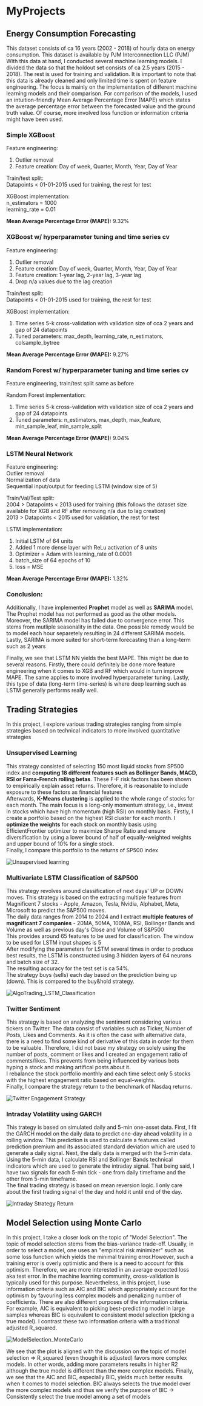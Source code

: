# MyProjects

## Energy Consumption Forecasting
This dataset consists of ca 16 years (2002 - 2018) of hourly data on energy consumption. This dataset is available by PJM Interconnection LLC (PJM)   
With this data at hand, I conducted several machine learning models. I divided the data so that the holdout set consists of ca 2.5 years (2015 - 2018). The rest is used for training and validation. 
It is important to note that this data is already cleaned and only limited time is spent on feature engineering. The focus is mainly on the implementation of different machine learning models and their comparison. 
For comparison of the models, I used an intuition-friendly Mean Average Percentage Error (MAPE) which states the average percentage error between the forecasted value and the ground truth value. Of course, more involved loss function or information criteria might have been used. 

### Simple XGBoost
Feature engineering:  
1) Outlier removal  
2) Feature creation: Day of week, Quarter, Month, Year, Day of Year

Train/test split:  
Datapoints < 01-01-2015 used for training, the rest for test

XGBoost implementation:  
n_estimators = 1000  
learning_rate = 0.01  

**Mean Average Percentage Error (MAPE):** 9.32% 

### XGBoost w/ hyperparameter tuning and time series cv
Feature engineering:  
1) Outlier removal  
2) Feature creation: Day of week, Quarter, Month, Year, Day of Year
3) Feature creation: 1-year lag, 2-year lag, 3-year lag
4) Drop n/a values due to the lag creation

Train/test split:  
Datapoints < 01-01-2015 used for training, the rest for test

XGBoost implementation:
1) Time series 5-k cross-validation with validation size of cca 2 years and gap of 24 datapoints
2) Tuned parameters: max_depth, learning_rate, n_estimators, colsample_bytree

**Mean Average Percentage Error (MAPE):** 9.27% 

### Random Forest w/ hyperparameter tuning and time series cv
Feature engineering, train/test split same as before

Random Forest implementation:
1) Time series 5-k cross-validation with validation size of cca 2 years and gap of 24 datapoints
2) Tuned parameters: n_estimators, max_depth, max_feature, min_sample_leaf, min_sample_split
   
**Mean Average Percentage Error (MAPE):** 9.04% 

### LSTM Neural Network 
Feature engineering:  
Outlier removal  
Normalization of data  
Sequential input/output for feeding LSTM (window size of 5)  

Train/Val/Test split:  
2004 > Datapoints < 2013 used for training (this follows the dataset size available for XGB and RF after removing n/a due to lag creation)  
2013 > Datapoints < 2015 used for validation, the rest for test  

LSTM implementation:  
1) Initial LSTM of 64 units  
2) Added 1 more dense layer with ReLu activation of 8 units  
3) Optimizer = Adam with learning_rate of 0.0001  
4) batch_size of 64 epochs of 10
5) loss = MSE

**Mean Average Percentage Error (MAPE):** 1.32%

### Conclusion:
Additionally, I have implemented **Prophet** model as well as **SARIMA** model. The Prophet model has not performed as good as the other models. Moreover, the SARIMA model has failed due to convergence error. This stems from mutliple seasonality in the data. One possible remedy would be to model each hour separetely resulting in 24 different SARIMA models. Lastly, SARIMA is more suited for short-term forecasting than a long-term such as 2 years

Finally, we see that LSTM NN yields the best MAPE. This might be due to several reasons. Firstly, there could definitely be done more feature engineering when it comes to XGB and RF which would in turn improve MAPE. The same applies to more involved hyperparameter tuning. Lastly, this type of data (long-term time-series) is where deep learning such as LSTM generally performs really well.  

## Trading Strategies
In this project, I explore various trading strategies ranging from simple strategies based on technical indicators to more involved quantitative strategies 
### Unsupervised Learning
This strategy consisted of selecting 150 most liquid stocks from SP500 index and **computing 18 different features such as Bollinger Bands, MACD, RSI or Fama-French rolling betas**. These F-F risk factors has been shown to empirically explain asset returns. Therefore, it is reasonable to include exposure to these factors as financial features   
Afterwards, **K-Means clustering** is applied to the whole range of stocks for each month. The main focus is a long-only momentum strategy, i.e., invest in stocks which have high momentum (high RSI) on monthly basis.
Firstly, I create a portfolio based on the highest RSI cluster for each month.
I **optimize the weights** for each stock on monthly basis using EfficientFrontier optimizer to maximize Sharpe Ratio and ensure diversification by using a lower bound of half of equally-weighted weights and upper bound of 10% for a single stock.   
Finally, I compare this portfolio to the returns of SP500 index   

![Unsupervised learning](https://github.com/PavelJelen/MyProjects/assets/151863506/3327b318-835c-46f5-a7e4-8893e6c00d51)

### Multivariate LSTM Classification of S&P500   
This strategy revolves around classification of next days' UP or DOWN moves. This strategy is based on the extracting multiple features from Magnificent 7 stocks - Apple, Amazon, Tesla, Nvidia, Alphabet, Meta, Microsoft to predict the S&P500 moves.    
The daily data ranges from 2014 to 2024 and I extract **multiple features of magnificant 7 companies** - 20MA, 50MA, 100MA, RSI, Bollinger Bands and Volume as well as previous day's Close and Volume of S&P500   
This provides around 65 features to be used for classification.
The window to be used for LSTM input shapes is 5   
After modifying the parameters for LSTM several times in order to produce best results, the LSTM is constructed using 3 hidden layers of 64 neurons and batch size of 32.   
The resulting accuracy for the test set is ca 54%.   
The strategy buys (sells) each day based on the prediction being up (down). This is compared to the buy&hold strategy. 

![AlgoTrading_LSTM_Classification](https://github.com/PavelJelen/MyProjects/assets/151863506/1a2967db-d42b-4b4c-8d84-490576b8218f)   


### Twitter Sentiment
This strategy is based on analyzing the sentiment considering various tickers on Twitter. The data consist of variables such as Ticker, Number of Posts, Likes and Comments. As it is often the case with alternative data, there is a need to find some kind of derivative of this data in order for them to be valuable. Therefore, I did not base my strategy on solely using the number of posts, comment or likes and I created an engagement ratio of comments/likes. This prevents from being influenced by various bots hyping a stock and making artifical posts about it.   
I rebalance the stock portfolio monthly and each time select only 5 stocks with the highest engagement ratio based on equal-weights.   
Finally, I compare the strategy return to the benchmark of Nasdaq returns.   

![Twitter Engagement Strategy](https://github.com/PavelJelen/MyProjects/assets/151863506/7fd33c37-1d48-460a-a356-4f092b06dfcb)

### Intraday Volatility using GARCH
This trategy is based on simulated daily and 5-min one-asset data. First, I fit the GARCH model on the daily data to predict one-day ahead volatility in a rolling window. This prediction is used to calculate a features called prediction premium and its associated standard deviation which are used to generate a daily signal. Next, the daily data is merged with the 5-min data. Using the 5-min data, I calculate RSI and Bollinger Bands technical indicators which are used to generate the intraday signal. That being said, I have two signals for each 5-min tick - one from daily timeframe and the other from 5-min timeframe.   
The final trading strategy is based on mean reversion logic. I only care about the first trading signal of the day and hold it until end of the day. 

![Intraday Strategy Return](https://github.com/PavelJelen/MyProjects/assets/151863506/6d177c70-5d7d-40e5-bae6-2f82ff404211)


## Model Selection using Monte Carlo 
In this project, I take a closer look on the topic of "Model Selection". The topic of model selection stems from the bias-variance trade-off. Usually, in order to select a model, one uses an "empirical risk minimizer" such as some loss function which yields the minimal training error.However, such a training error is overly optimistic and there is a need to account for this optimism. Therefore, we are more interested in an average expected loss aka test error. In the machine learning community, cross-validation is typically used for this purpose. Nevertheless, in this project, I use information criteria such as AIC and BIC which appropriately account for the optimism by favouring less complex models and penalizing number of coefficients. There are also different purposes of the information criteria. For example, AIC is equivalent to picking best-predicting model in large samples whereas BIC is equivalent to consistent model selection (picking a true model). 
I contrast these two information criteria with a traditional adjusted R_squared.

![ModelSelection_MonteCarlo](https://github.com/PavelJelen/MyProjects/assets/151863506/448cbeab-874b-40f4-bdbb-5f5882c6974d)


We see that the plot is aligned with the discussion on the topic of model selection => R_squared (even though it is adjusted) favors 
more complex models. In other words, adding more parameters results in higher R2 although the true model is different than the more complex models. 
Finally, we see that the AIC and BIC, especially BIC, yields much better results when it comes to model selection. BIC always selects the true model over the more complex models and thus we verify the purpose of BIC -> Consistently select the true model among a set of models
